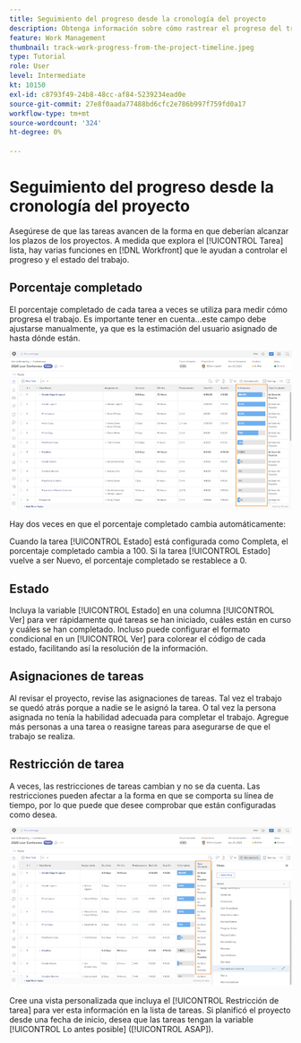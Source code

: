 ```yaml
---
title: Seguimiento del progreso desde la cronología del proyecto
description: Obtenga información sobre cómo rastrear el progreso del trabajo desde la línea de tiempo del proyecto en [!DNL  Workfront] uso de porcentaje completado, estado, asignaciones o restricciones.
feature: Work Management
thumbnail: track-work-progress-from-the-project-timeline.jpeg
type: Tutorial
role: User
level: Intermediate
kt: 10150
exl-id: c8793f49-24b8-48cc-af84-5239234ead0e
source-git-commit: 27e8f0aada77488bd6cfc2e786b997f759fd0a17
workflow-type: tm+mt
source-wordcount: '324'
ht-degree: 0%

---
```


# Seguimiento del progreso desde la cronología del proyecto

Asegúrese de que las tareas avancen de la forma en que deberían alcanzar los plazos de los proyectos. A medida que explora el [!UICONTROL Tarea] lista, hay varias funciones en [!DNL  Workfront] que le ayudan a controlar el progreso y el estado del trabajo.

## Porcentaje completado

El porcentaje completado de cada tarea a veces se utiliza para medir cómo progresa el trabajo. Es importante tener en cuenta...este campo debe ajustarse manualmente, ya que es la estimación del usuario asignado de hasta dónde están.

![Se muestra la lista de tareas del proyecto [!UICONTROL Porcentaje completado] column](assets/planner-fund-task-percent-complete.png)

Hay dos veces en que el porcentaje completado cambia automáticamente:

Cuando la tarea [!UICONTROL Estado] está configurada como Completa, el porcentaje completado cambia a 100.
Si la tarea [!UICONTROL Estado] vuelve a ser Nuevo, el porcentaje completado se restablece a 0.

## Estado

Incluya la variable [!UICONTROL Estado] en una columna [!UICONTROL Ver] para ver rápidamente qué tareas se han iniciado, cuáles están en curso y cuáles se han completado. Incluso puede configurar el formato condicional en un [!UICONTROL Ver] para colorear el código de cada estado, facilitando así la resolución de la información.

## Asignaciones de tareas

Al revisar el proyecto, revise las asignaciones de tareas. Tal vez el trabajo se quedó atrás porque a nadie se le asignó la tarea. O tal vez la persona asignada no tenía la habilidad adecuada para completar el trabajo. Agregue más personas a una tarea o reasigne tareas para asegurarse de que el trabajo se realiza.

## Restricción de tarea

A veces, las restricciones de tareas cambian y no se da cuenta. Las restricciones pueden afectar a la forma en que se comporta su línea de tiempo, por lo que puede que desee comprobar que están configuradas como desea.

![Lista de tareas de proyecto que muestra la columna de restricción de tarea](assets/planner-fund-task-constraint.png)

Cree una vista personalizada que incluya el [!UICONTROL Restricción de tarea] para ver esta información en la lista de tareas. Si planificó el proyecto desde una fecha de inicio, desea que las tareas tengan la variable [!UICONTROL Lo antes posible] ([!UICONTROL ASAP]).
